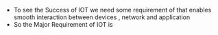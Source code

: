 - To see the Success of IOT we need some requirement of that enables smooth interaction between devices , network and application 
- So the Major Requirement of IOT is 